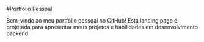 #Portfólio Pessoal

Bem-vindo ao meu portfólio pessoal no GitHub! Esta landing page é projetada para apresentar meus projetos e habilidades em desenvolvimento backend.

